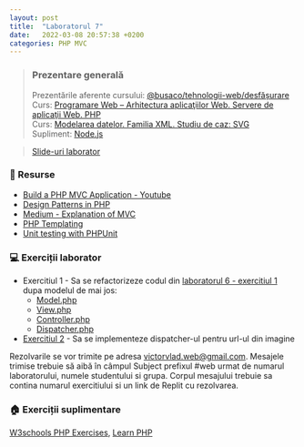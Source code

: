 ```yaml
---
layout: post
title:  "Laboratorul 7"
date:   2022-03-08 20:57:38 +0200
categories: PHP MVC
---
```


> ### ️Prezentare generală
> Prezentările aferente cursului: <a href="https://profs.info.uaic.ro/~busaco/teach/courses/web/web-film.html" target="_blank">@busaco/tehnologii-web/desfășurare </a> \
> Curs: <a href="https://profs.info.uaic.ro/~busaco/teach/courses/web/presentations/web05DezvoltareaAplicatiilorWeb-PHP.pdf" target="_blank">Programare Web – Arhitectura aplicaţiilor Web. Servere de aplicaţii Web. PHP </a> \
> Curs: <a href="https://profs.info.uaic.ro/~busaco/teach/courses/web/presentations/web05DezvoltareaAplicatiilorWeb-PHP.pdf" target="_blank">Modelarea datelor. Familia XML. Studiu de caz: SVG</a> \
> Supliment: <a href="https://profs.info.uaic.ro/~busaco/teach/courses/web/web-film.html#web-nodejs" target="_blank">Node.js</a>


<blockquote class="slides">
    <a href="https://docs.google.com/presentation/d/e/2PACX-1vRc2kP2A_bbejjVeVOLK16E-b34FRADVLnueZ1Vwx58YDMkZtZyrv8y3HF8HBuHB-ONFR9e7bogZWxg/pub?start=false&loop=false&delayms=3000" class="slides-link">Slide-uri laborator</a>
</blockquote>

### 📖 Resurse
- <a href="https://www.youtube.com/playlist?list=PLfdtiltiRHWGXVHXX09fxXDi-DqInchFD"> Build a PHP MVC Application - Youtube </a>
- <a href="https://refactoring.guru/design-patterns/php" target="_blank">Design Patterns in PHP</a>
- <a href="https://medium.com/@noufel.gouirhate/create-your-own-mvc-framework-in-php-af7bd1f0ca19"> Medium - Explanation of MVC </a>
- <a href="https://phptherightway.com/#templating">PHP Templating</a>
- <a href="https://www.youtube.com/watch?v=k9ak_rv9X0Y&list=PLfdtiltiRHWGXSggf05W-pJbD47-_d8bJ">Unit testing with PHPUnit</a>

### 💻 Exerciții laborator
- <span>Exercitiul 1 - Sa se refactorizeze codul din <a href="https://victorvlad19.github.io/web/php/bd/pdo/2022/03/08/laborator-6.html">laboratorul 6 - exercitiul 1</a> dupa modelul de mai jos: </span>
  - <a href="https://raw.githubusercontent.com/victorvlad19/web/master/_posts/code/7/Model.php" target="_blank">Model.php</a>
  - <a href="https://raw.githubusercontent.com/victorvlad19/web/master/_posts/code/7/View.php" target="_blank">View.php</a>
  - <a href="https://raw.githubusercontent.com/victorvlad19/web/master/_posts/code/7/Controller.php" target="_blank">Controller.php</a>
  - <a href="https://raw.githubusercontent.com/victorvlad19/web/master/_posts/code/7/Dispatcher.php" target="_blank">Dispatcher.php </a>
- <span><a href="https://miro.medium.com/max/977/1*I9mpgAX_OpaJa35jiQfUVg.png">Exercitiul 2</a> - Sa se implementeze dispatcher-ul pentru url-ul din imagine </span>

Rezolvarile se vor trimite pe adresa victorvlad.web@gmail.com. Mesajele trimise trebuie să aibă în câmpul Subject prefixul #web urmat de numarul laboratorului, numele studentului si grupa. Corpul mesajului trebuie sa contina numarul exercitiului si un link de Replit cu rezolvarea.

### 🏠 Exerciții suplimentare
<a href="https://www.w3schools.com/php/exercise.asp" target="_blank">W3schools PHP Exercises</a>,
<a href="https://www.learn-php.org" target="_blank">Learn PHP </a> 